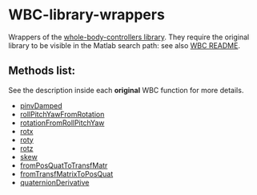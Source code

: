 # WBC-library-wrappers

Wrappers of the [whole-body-controllers library](https://github.com/robotology/whole-body-controllers/tree/master/library). They require the original library to be visible in the Matlab search path: see also [WBC README](https://github.com/robotology/whole-body-controllers/blob/master/README.md#installation-and-usage).

## Methods list:

See the description inside each **original** WBC function for more details. 

- [pinvDamped](pinvDamped.m)
- [rollPitchYawFromRotation](rollPitchYawFromRotation.m)
- [rotationFromRollPitchYaw](rotationFromRollPitchYaw.m)
- [rotx](rotx.m)
- [roty](roty.m)
- [rotz](rotz.m)
- [skew](skew.m)
- [fromPosQuatToTransfMatr](fromPosQuatToTransfMatr.m)
- [fromTransfMatrixToPosQuat](fromTransfMatrixToPosQuat.m)
- [quaternionDerivative](quaternionDerivative.m)

